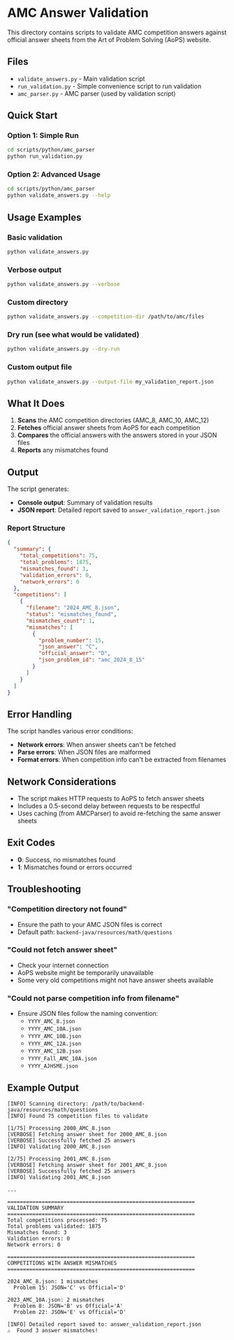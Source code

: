 # AMC Answer Validation

This directory contains scripts to validate AMC competition answers against official answer sheets from the Art of Problem Solving (AoPS) website.

## Files

- `validate_answers.py` - Main validation script
- `run_validation.py` - Simple convenience script to run validation
- `amc_parser.py` - AMC parser (used by validation script)

## Quick Start

### Option 1: Simple Run
```bash
cd scripts/python/amc_parser
python run_validation.py
```

### Option 2: Advanced Usage
```bash
cd scripts/python/amc_parser
python validate_answers.py --help
```

## Usage Examples

### Basic validation
```bash
python validate_answers.py
```

### Verbose output
```bash
python validate_answers.py --verbose
```

### Custom directory
```bash
python validate_answers.py --competition-dir /path/to/amc/files
```

### Dry run (see what would be validated)
```bash
python validate_answers.py --dry-run
```

### Custom output file
```bash
python validate_answers.py --output-file my_validation_report.json
```

## What It Does

1. **Scans** the AMC competition directories (AMC_8, AMC_10, AMC_12)
2. **Fetches** official answer sheets from AoPS for each competition
3. **Compares** the official answers with the answers stored in your JSON files
4. **Reports** any mismatches found

## Output

The script generates:
- **Console output**: Summary of validation results
- **JSON report**: Detailed report saved to `answer_validation_report.json`

### Report Structure
```json
{
  "summary": {
    "total_competitions": 75,
    "total_problems": 1875,
    "mismatches_found": 3,
    "validation_errors": 0,
    "network_errors": 0
  },
  "competitions": [
    {
      "filename": "2024_AMC_8.json",
      "status": "mismatches_found",
      "mismatches_count": 1,
      "mismatches": [
        {
          "problem_number": 15,
          "json_answer": "C",
          "official_answer": "D",
          "json_problem_id": "amc_2024_8_15"
        }
      ]
    }
  ]
}
```

## Error Handling

The script handles various error conditions:
- **Network errors**: When answer sheets can't be fetched
- **Parse errors**: When JSON files are malformed
- **Format errors**: When competition info can't be extracted from filenames

## Network Considerations

- The script makes HTTP requests to AoPS to fetch answer sheets
- Includes a 0.5-second delay between requests to be respectful
- Uses caching (from AMCParser) to avoid re-fetching the same answer sheets

## Exit Codes

- **0**: Success, no mismatches found
- **1**: Mismatches found or errors occurred

## Troubleshooting

### "Competition directory not found"
- Ensure the path to your AMC JSON files is correct
- Default path: `backend-java/resources/math/questions`

### "Could not fetch answer sheet"
- Check your internet connection
- AoPS website might be temporarily unavailable
- Some very old competitions might not have answer sheets available

### "Could not parse competition info from filename"
- Ensure JSON files follow the naming convention:
  - `YYYY_AMC_8.json`
  - `YYYY_AMC_10A.json`
  - `YYYY_AMC_10B.json`
  - `YYYY_AMC_12A.json`
  - `YYYY_AMC_12B.json`
  - `YYYY_Fall_AMC_10A.json`
  - `YYYY_AJHSME.json`

## Example Output

```
[INFO] Scanning directory: /path/to/backend-java/resources/math/questions
[INFO] Found 75 competition files to validate

[1/75] Processing 2000_AMC_8.json
[VERBOSE] Fetching answer sheet for 2000_AMC_8.json
[VERBOSE] Successfully fetched 25 answers
[INFO] Validating 2000_AMC_8.json

[2/75] Processing 2001_AMC_8.json
[VERBOSE] Fetching answer sheet for 2001_AMC_8.json
[VERBOSE] Successfully fetched 25 answers
[INFO] Validating 2001_AMC_8.json

...

============================================================
VALIDATION SUMMARY
============================================================
Total competitions processed: 75
Total problems validated: 1875
Mismatches found: 3
Validation errors: 0
Network errors: 0

============================================================
COMPETITIONS WITH ANSWER MISMATCHES
============================================================

2024_AMC_8.json: 1 mismatches
  Problem 15: JSON='C' vs Official='D'

2023_AMC_10A.json: 2 mismatches
  Problem 8: JSON='B' vs Official='A'
  Problem 22: JSON='E' vs Official='D'

[INFO] Detailed report saved to: answer_validation_report.json
⚠️  Found 3 answer mismatches!
```
